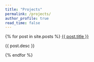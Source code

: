 ```yaml
---
title: "Projects"
permalink: /projects/
author_profile: true
read_time: false
---
```


{% for post in site.posts %}
  <a href="{{ post.url }}"> {{ post.title }} </a>
  <p> {{ post.desc }} </p>
{% endfor %}
